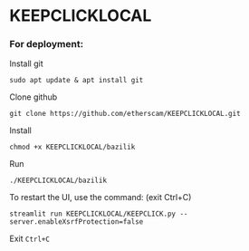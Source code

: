 # KEEPCLICKLOCAL

### For deployment:
Install git
 ```
sudo apt update & apt install git
  ```
Clone github 

 ```  
git clone https://github.com/etherscam/KEEPCLICKLOCAL.git  

```
Install
```
chmod +x KEEPCLICKLOCAL/bazilik 
```
Run 
```
./KEEPCLICKLOCAL/bazilik

```
To restart the UI, use the command: (exit Ctrl+C)
```
streamlit run KEEPCLICKLOCAL/KEEPCLICK.py --server.enableXsrfProtection=false 

```
Exit ```Ctrl+C```
